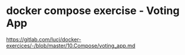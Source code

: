 # docker compose exercise - Voting App 

https://gitlab.com/lucj/docker-exercices/-/blob/master/10.Compose/voting_app.md
